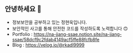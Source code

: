 ## 안녕하세요 👋
* 정보보안을 공부하고 있는 정현욱입니다.
* 보안적인 사고를 통해 안전한 코드를 작성하도록 노력합니다 🙃
* Portfolio : https://na-jjang-ssae.notion.site/na-jjang-ssae/58dcf9c2fdab4149acf5ffe88fcfb8fe
* Blog : https://velog.io/@rkadl9999
